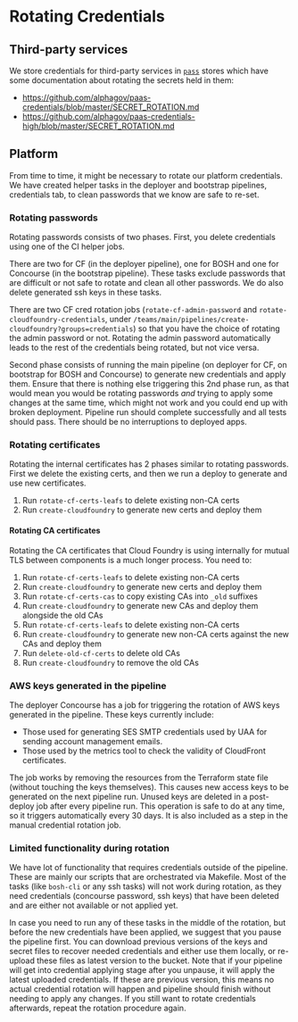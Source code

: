 # Rotating Credentials

## Third-party services

We store credentials for third-party services in [`pass`](https://www.passwordstore.org/) stores which have some documentation about rotating the secrets held in them:

- https://github.com/alphagov/paas-credentials/blob/master/SECRET_ROTATION.md
- https://github.com/alphagov/paas-credentials-high/blob/master/SECRET_ROTATION.md

## Platform

From time to time, it might be necessary to rotate our platform credentials. We have created helper tasks in the deployer and bootstrap pipelines, credentials tab, to clean passwords that we know are safe to re-set.

### Rotating passwords

Rotating passwords consists of two phases. First, you delete credentials using
one of the CI helper jobs.

There are two for CF (in the deployer pipeline), one for BOSH and one for
Concourse (in the bootstrap pipeline). These tasks exclude passwords that are
difficult or not safe to rotate and clean all other passwords. We do also
delete generated ssh keys in these tasks.

There are two CF cred rotation jobs (`rotate-cf-admin-password` and
`rotate-cloudfoundry-credentials`, under
`/teams/main/pipelines/create-cloudfoundry?groups=credentials`) so that you
have the choice of rotating the admin password or not. Rotating the admin
password automatically leads to the rest of the credentials being rotated, but
not vice versa.

Second phase consists of running the main pipeline (on deployer for CF, on bootstrap for BOSH and Concourse) to generate new credentials and apply them. Ensure that there is nothing else triggering this 2nd phase run, as that would mean you would be rotating passwords _and_ trying to apply some changes at the same time, which might not work and you could end up with broken deployment. Pipeline run should complete successfully and all tests should pass. There should be no interruptions to deployed apps.

### Rotating certificates

Rotating the internal certificates has 2 phases similar to rotating passwords. First we delete the existing certs, and then we run a deploy to generate and use new certificates.

1. Run `rotate-cf-certs-leafs` to delete existing non-CA certs
1. Run `create-cloudfoundry` to generate new certs and deploy them

#### Rotating CA certificates

Rotating the CA certificates that Cloud Foundry is using internally for mutual TLS
between components is a much longer process. You need to:

1. Run `rotate-cf-certs-leafs` to delete existing non-CA certs
1. Run `create-cloudfoundry` to generate new certs and deploy them
1. Run `rotate-cf-certs-cas` to copy existing CAs into `_old` suffixes
1. Run `create-cloudfoundry` to generate new CAs and deploy them alongside the old CAs
1. Run `rotate-cf-certs-leafs` to delete existing non-CA certs
1. Run `create-cloudfoundry` to generate new non-CA certs against the new CAs and deploy them
1. Run `delete-old-cf-certs` to delete old CAs
1. Run `create-cloudfoundry` to remove the old CAs

### AWS keys generated in the pipeline

The deployer Concourse has a job for triggering the rotation of AWS keys generated in the pipeline. These keys currently include:

* Those used for generating SES SMTP credentials used by UAA for sending account management emails.
* Those used by the metrics tool to check the validity of CloudFront certificates.

The job works by removing the resources from the Terraform state file (without touching the keys themselves). This causes new access keys to be generated on the next pipeline run. Unused keys are deleted in a post-deploy job after every pipeline run. This operation is safe to do at any time, so it triggers automatically every 30 days. It is also included as a step in the manual credential rotation job.

### Limited functionality during rotation

We have lot of functionality that requires credentials outside of the pipeline. These are mainly our scripts that are orchestrated via Makefile. Most of the tasks (like `bosh-cli` or any ssh tasks) will not work during rotation, as they need credentials (concourse password, ssh keys) that have been deleted and are either not available or not applied yet.

In case you need to run any of these tasks in the middle of the rotation, but before the new credentials have been applied, we suggest that you pause the pipeline first. You can download previous versions of the keys and secret files to recover needed credentials and either use them locally, or re-upload these files as latest version to the bucket. Note that if your pipeline will get into credential applying stage after you unpause, it will apply the latest uploaded credentials. If these are previous version, this means no actual credential rotation will happen and pipeline should finish without needing to apply any changes. If you still want to rotate credentials afterwards, repeat the rotation procedure again.
